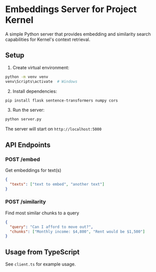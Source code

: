 # Embeddings Server for Project Kernel

A simple Python server that provides embedding and similarity search capabilities for Kernel's context retrieval.

## Setup

1. Create virtual environment:
```bash
python -m venv venv
venv\Scripts\activate  # Windows
```

2. Install dependencies:
```bash
pip install flask sentence-transformers numpy cors
```

3. Run the server:
```bash
python server.py
```

The server will start on `http://localhost:5000`

## API Endpoints

### POST /embed
Get embeddings for text(s)
```json
{
  "texts": ["text to embed", "another text"]
}
```

### POST /similarity
Find most similar chunks to a query
```json
{
  "query": "Can I afford to move out?",
  "chunks": ["Monthly income: $4,800", "Rent would be $1,500"]
}
```

## Usage from TypeScript

See `client.ts` for example usage.